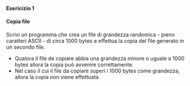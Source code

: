 #### Esericizio 1
#### Copia file
Scrivi un programma che crea un file di grandezza randomica - pieno caratteri ASCII - di circa 1000 bytes e effettua la copia del file generato in un secondo file.
* Qualora il file da copiare abbia una grandezza minore o uguale a 1000 bytes allora la copia può avvenire correttamente.
* Nel caso il cui il file da copiare superi i 1000 bytes come grandezza, allora la copia non viene effettuata.
